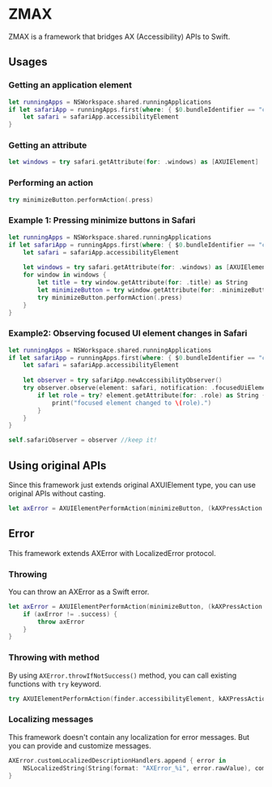 # ZMAX

ZMAX is a framework that bridges AX (Accessibility) APIs to Swift.

## Usages

### Getting an application element

```swift
let runningApps = NSWorkspace.shared.runningApplications
if let safariApp = runningApps.first(where: { $0.bundleIdentifier == "com.apple.Safari" }) {
	let safari = safariApp.accessibilityElement
}
```

### Getting an attribute

```swift
let windows = try safari.getAttribute(for: .windows) as [AXUIElement]
```

### Performing an action

```swift
try minimizeButton.performAction(.press)
```

### Example 1: Pressing minimize buttons in Safari

```swift
let runningApps = NSWorkspace.shared.runningApplications
if let safariApp = runningApps.first(where: { $0.bundleIdentifier == "com.apple.Safari" }) {
	let safari = safariApp.accessibilityElement
	
	let windows = try safari.getAttribute(for: .windows) as [AXUIElement]
	for window in windows {
		let title = try window.getAttribute(for: .title) as String
		let minimizeButton = try window.getAttribute(for: .minimizeButton) as AXUIElement
		try minimizeButton.performAction(.press)
	}
}
```

### Example2: Observing focused UI element changes in Safari

```swift
let runningApps = NSWorkspace.shared.runningApplications
if let safariApp = runningApps.first(where: { $0.bundleIdentifier == "com.apple.Safari" }) {
	let safari = safariApp.accessibilityElement
	
	let observer = try safariApp.newAccessibilityObserver()
	try observer.observe(element: safari, notification: .focusedUiElementChanged) { element, changes in
		if let role = try? element.getAttribute(for: .role) as String {
			print("focused element changed to \(role).")
		}
	}
}

self.safariObserver = observer //keep it!
```
## Using original APIs

Since this framework just extends original AXUIElement type, you can use original APIs without casting.

```swift
let axError = AXUIElementPerformAction(minimizeButton, (kAXPressAction as CFString))
```
## Error

This framework extends AXError with LocalizedError protocol.

### Throwing

You can throw an AXError as a Swift error.

```swift
let axError = AXUIElementPerformAction(minimizeButton, (kAXPressAction as CFString))
	if (axError != .success) {
		throw axError
	}
}
```
### Throwing with method

By using `AXError.throwIfNotSuccess()` method, you can call existing functions with `try` keyword.

```swift
try AXUIElementPerformAction(finder.accessibilityElement, kAXPressAction as CFString).throwIfNotSuccess()
```

### Localizing messages

This framework doesn't contain any localization for error messages. But you can provide and customize messages.

```swift
AXError.customLocalizedDescriptionHandlers.append { error in
	NSLocalizedString(String(format: "AXError_%i", error.rawValue), comment: "")
}
```
